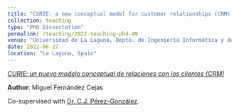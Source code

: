 ```yaml
---
title: "CURIE: a new conceptual model for customer relationships (CRM) [PhD Dissertation supervised in 2022]"
collection: teaching
type: "PhD Dissertation"
permalink: /teaching/2022-teaching-phd-49
venue: "Universidad de La Laguna, Depto. de Ingeniería Informática y de Sistemas"
date: 2022-06-27
location: "La Laguna, Spain"
---
```

[*CURIE: un nuevo modelo conceptual de relaciones con los clientes (CRM)*](https://portalciencia.ull.es/documentos/645d28a665ed332dc9f80576?lang=en)

 **Author**: Miguel Fernández Cejas
 
 Co-supervised with [Dr. C.J. Pérez-González](https://portalciencia.ull.es/investigadores/81040/detalle).